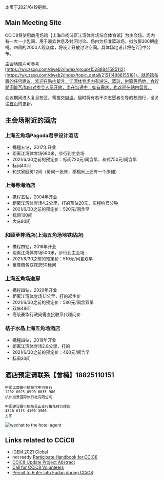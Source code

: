 本页于2021/6/19更新。

## Main Meeting Site

CCiC8将使用商用场馆【上海市杨浦区江湾体育场综合体育馆】为主会场。场内有一大一小包间，用于嘉宾休息及封闭讨论。场内为标准篮球场，拟放置200把座椅。四周的2000人观众席，将设计开放讨论空间。具体场地设计将在7月中公布。

主会场照片可参考[https://wx.zsxq.com/dweb2/index/group/15288841585112](https://wx.zsxq.com/dweb2/index/topic_detail/215114888155181)，就场馆布置的任何建议，欢迎在贴内留言。江湾体育场内有游泳、篮球、射箭等场地，会议期间能否/如何对参会人员开放，尚在沟通中；如有需求，也欢迎在贴内留言。

会议期间进入复旦校区，需提交[申请](https://www.wjx.cn/vj/r6cE82R.aspx)。届时将有若干次志愿者引导的校园行，请关注[首页](https://ccic8.site)的更新。

## 主会场附近的酒店

### 上海五角场Pagoda君亭设计酒店

* 携程五钻，2017年开业
* 距离江湾体育场680米，步行到主会场
* 2021/6/30之前的预定价：标间720元/间含早，和式750元/间含早
* 标间40间
* 和式家庭房12间（房间一张床，榻榻米上还有一个床铺）  

### 上海粤海酒店

* 携程五钻，2004年开业
* 距离江湾体育场4.2公里，打的预估20元，车程约15分钟
* 2021/6/30之前的预定价：520元/间含早
* 标间100间
* 大床80间

### 和颐至尊酒店(上海五角场地铁站店)

* 携程四钻，2018年开业
* 距离江湾体育场500米，步行到主会场
* 2021/6/30之前的预定价：510元/间含双早
* 至尊商务双床房50标间

### 上海五角场逸扉

* 携程四钻，2020年开业
* 距离江湾体育场1.1公里，打的起步价
* 2021/6/30之前的预定价：580元/间含双早
* 双床49间
* 高级豪华行政间需直接联系代理问价

### 桔子水晶上海五角场酒店

* 携程四钻，2019年开业
* 距离江湾体育场2.8公里，打的
* 2021/6/30之前的预定价：460元/间含早
* 标间30间

## 酒店预定请联系【曾楠】18825110151

    中国工商银行杭州市中河支行
    1202 0025 0990 0035 980
    杭州远景国际旅行社有限公司

    中国建设银行杭州吴山支行梅花碑分理处
    4340 6115 4100 3500
    方田

![wechat to the hotel agent](https://raw.githubusercontent.com/coronin/ccic8/gh-pages/sponsor-logo/zengnan.jpg)

## Links related to CCiC8
- [iGEM 2021 Global](https://igem2021global.slack.com)
- not ready [Participate Handbook for CCiC8]()
- [CCiC8 Update Project Abstract](https://www.wjx.cn/vj/h4icxcB.aspx)
- [Call for CCiC8 Volunteers](https://www.wjx.cn/vj/rYR3vK6.aspx)
- [Permit to Enter into Fudan during CCiC8](https://www.wjx.cn/vj/r6cE82R.aspx)
